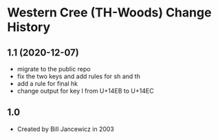Western Cree (TH-Woods) Change History
====================

1.1 (2020-12-07)
----------------
* migrate to the public repo
* fix the two keys and add rules for sh and th
* add a rule for final hk
* change output for key l from U+14EB to U+14EC

1.0
----------------
* Created by Bill Jancewicz in 2003

